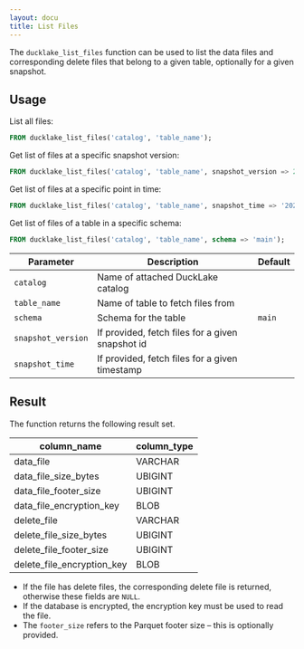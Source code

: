 ```yaml
---
layout: docu
title: List Files
---
```


The `ducklake_list_files` function can be used to list the data files and corresponding delete files that belong to a given table, optionally for a given snapshot.

## Usage

List all files:

```sql
FROM ducklake_list_files('catalog', 'table_name');
```

Get list of files at a specific snapshot version:

```sql
FROM ducklake_list_files('catalog', 'table_name', snapshot_version => 2);
```

Get list of files at a specific point in time:

```sql
FROM ducklake_list_files('catalog', 'table_name', snapshot_time => '2025-06-16 15:24:30');
```

Get list of files of a table in a specific schema:

```sql
FROM ducklake_list_files('catalog', 'table_name', schema => 'main');
```

| Parameter          | Description                                      | Default |
| ------------------ | ------------------------------------------------ | ------- |
| `catalog`          | Name of attached DuckLake catalog                |         |
| `table_name`       | Name of table to fetch files from                |         |
| `schema`           | Schema for the table                             | `main`  |
| `snapshot_version` | If provided, fetch files for a given snapshot id |         |
| `snapshot_time`    | If provided, fetch files for a given timestamp   |         |

## Result

The function returns the following result set.

<div class="monospace_table"></div>

| column_name                | column_type |
| -------------------------- | ----------- |
| data_file                  | VARCHAR     |
| data_file_size_bytes       | UBIGINT     |
| data_file_footer_size      | UBIGINT     |
| data_file_encryption_key   | BLOB        |
| delete_file                | VARCHAR     |
| delete_file_size_bytes     | UBIGINT     |
| delete_file_footer_size    | UBIGINT     |
| delete_file_encryption_key | BLOB        |

* If the file has delete files, the corresponding delete file is returned, otherwise these fields are `NULL`.
* If the database is encrypted, the encryption key must be used to read the file.
* The `footer_size` refers to the Parquet footer size – this is optionally provided.

